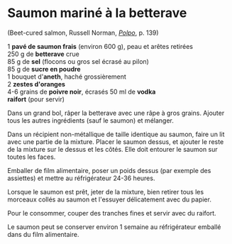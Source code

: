# Saumon mariné à la betterave

(Beet-cured salmon, Russell Norman, [*Polpo*](http://www.amazon.fr/dp/1408816792), p. 139) 

1 **pavé de saumon frais** (environ 600 g), peau et arêtes retirées  
250 g de **betterave** crue  
85 g de **sel** (flocons ou gros sel écrasé au pilon)  
85 g de **sucre en poudre**  
1 bouquet d'**aneth**, haché grossièrement  
2 **zestes d'oranges**  
4-6 grains de **poivre noir**, écrasés
50 ml de **vodka**  
**raifort** (pour servir)

Dans un grand bol, râper la betterave avec une râpe à gros grains. Ajouter tous les autres ingrédients (sauf le saumon) et mélanger.

Dans un récipient non-métallique de taille identique au saumon, faire un lit avec une partie de la mixture. Placer le saumon dessus, et ajouter le reste de la mixture sur le dessus et les côtés. Elle doit entourer le saumon sur toutes les faces.

Emballer de film alimentaire, poser un poids dessus (par exemple des assiettes) et mettre au réfrigérateur 24-36 heures.

Lorsque le saumon est prêt, jeter de la mixture, bien retirer tous les morceaux collés au saumon et l'essuyer délicatement avec du papier.

Pour le consommer, couper des tranches fines et servir avec du raifort.

Le saumon peut se conserver environ 1 semaine au réfrigérateur emballé dans du film alimentaire.
